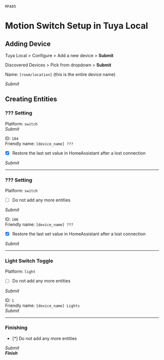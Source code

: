 `MFA05`
# Motion Switch Setup in Tuya Local
## Adding Device

Tuya Local > Configure > Add a new device > **Submit**

Discovered Devices > Pick from dropdown > **Submit**

Name: `[room/location]` (this is the entire device name)

*Submit*

## Creating Entities
### **??? Setting**
Platform: `switch`  
*Submit*

ID: `104`  
Friendly name: `[device_name] ???`
- [x] Restore the last set value in HomeAssistant after a lost connection

*Submit*

---

### **??? Setting**
Platform: `switch`
- [ ] Do not add any more entities

*Submit*

ID: `106`  
Friendly name: `[device_name] ???`
- [x] Restore the last set value in HomeAssistant after a lost connection

*Submit*

----

### **Light Switch Toggle**
Platform: `light`
- [ ] Do not add any more entities

*Submit*

ID: `1`  
Friendly name: `[device_name] Lights`  
*Submit*

---

### **Finishing**
- [*] Do not add any more entities

*Submit*  
__*Finish*__
